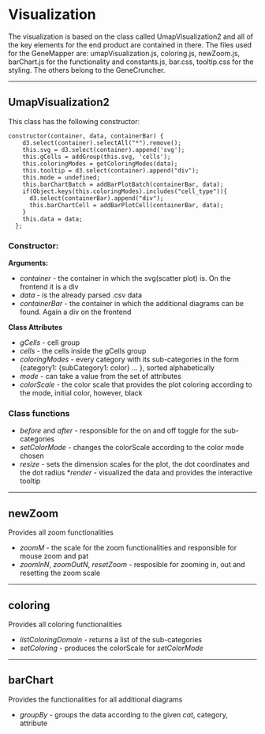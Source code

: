 # Visualization
The visualization is based on the class called UmapVisualization2 and all of the key elements for the end product are contained in there.
The files used for the GeneMapper are: umapVisualization.js, coloring.js, newZoom.js, barChart.js for the functionality and constants.js, bar.css, tooltip.css for the styling. The others belong to the GeneCruncher.

***
## UmapVisualization2
This class has the following constructor:
```
constructor(container, data, containerBar) {
    d3.select(container).selectAll("*").remove();
    this.svg = d3.select(container).append('svg');
    this.gCells = addGroup(this.svg, 'cells');
    this.coloringModes = getColoringModes(data);
    this.tooltip = d3.select(container).append("div");
    this.mode = undefined;
    this.barChartBatch = addBarPlotBatch(containerBar, data);
    if(Object.keys(this.coloringModes).includes("cell_type")){
      d3.select(containerBar).append("div");
      this.barChartCell = addBarPlotCell(containerBar, data);
    }
    this.data = data;
  };
```
### Constructor:
**Arguments:**
* _container_ - the container in which the svg(scatter plot) is. On the frontend it is a div
* _data_ - is the already parsed .csv data
* _containerBar_ - the container in which the additional diagrams can be found. Again a div on the frontend

**Class Attributes**
* _gCells_ - cell group
* _cells_ - the cells inside the gCells group
* _coloringModes_ - every category with its sub-categories in the form \{category1: \{subCategory1: color\} \.\.\. \}, sorted alphabetically
* _mode_ - can take a value from the set of attributes
* _colorScale_ - the color scale that provides the plot coloring according to the mode, initial color, however, black

### Class functions
* _before_ and _after_ - responsible for the on and off toggle for the sub-categories
* _setColorMode_ - changes the colorScale according to the color mode chosen
* _resize_ - sets the dimension scales for the plot, the dot coordinates and the dot radius
*_render_ - visualized the data and provides the interactive tooltip

***
## newZoom
Provides all zoom functionalities
* _zoomM_ - the scale for the zoom functionalities and responsible for mouse zoom and pat
* _zoomInN_, _zoomOutN_, _resetZoom_ - resposible for zooming in, out and resetting the zoom scale

***
## coloring
Provides all coloring functionalities
* _listColoringDomain_ - returns a list of the sub-categories
* _setColoring_ - produces the colorScale for _setColorMode_ 

***
## barChart
Provides the functionalities for all additional diagrams
* _groupBy_ - groups the data according to the given _cat_, category, attribute
